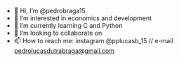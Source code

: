 - 👋 Hi, I’m @pedrobraga15
- 👀 I’m interested in economics and development
- 🌱 I’m currently learning C and Python
- 💞️ I’m looking to collaborate on 
- 📫 How to reach me: instagram @pplucasb_15 // e-mail pedrolucasdutrabraga@gmail.com


